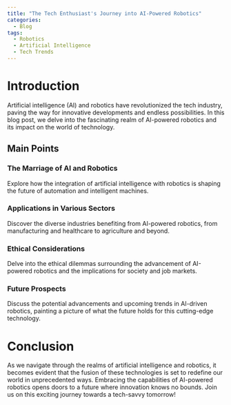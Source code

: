 ```yaml
---
title: "The Tech Enthusiast's Journey into AI-Powered Robotics"
categories:
  - Blog
tags:
  - Robotics
  - Artificial Intelligence
  - Tech Trends
---
```


# Introduction
Artificial intelligence (AI) and robotics have revolutionized the tech industry, paving the way for innovative developments and endless possibilities. In this blog post, we delve into the fascinating realm of AI-powered robotics and its impact on the world of technology.

## Main Points
### The Marriage of AI and Robotics
Explore how the integration of artificial intelligence with robotics is shaping the future of automation and intelligent machines.

### Applications in Various Sectors
Discover the diverse industries benefiting from AI-powered robotics, from manufacturing and healthcare to agriculture and beyond.

### Ethical Considerations
Delve into the ethical dilemmas surrounding the advancement of AI-powered robotics and the implications for society and job markets.

### Future Prospects
Discuss the potential advancements and upcoming trends in AI-driven robotics, painting a picture of what the future holds for this cutting-edge technology.

# Conclusion
As we navigate through the realms of artificial intelligence and robotics, it becomes evident that the fusion of these technologies is set to redefine our world in unprecedented ways. Embracing the capabilities of AI-powered robotics opens doors to a future where innovation knows no bounds. Join us on this exciting journey towards a tech-savvy tomorrow!